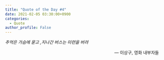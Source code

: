 ```yaml
---
title: "Quote of the Day #4"
date: 2021-02-05 03:30:00+0900
categories:
  - Quote
author_profile: False
---
```


*추억은 가슴에 묻고 ,지나간 버스는 미련을 버려*

<div style="text-align: right"> &mdash; 이상구, 영화 내부자들 </div>

